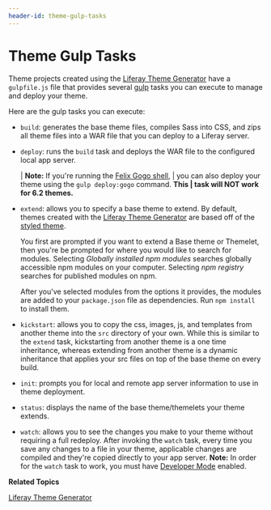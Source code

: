 ```yaml
---
header-id: theme-gulp-tasks
---
```


# Theme Gulp Tasks

Theme projects created using the [Liferay Theme Generator](/docs/7-0/tutorials/-/knowledge_base/t/themes-generator)
have a `gulpfile.js` file that provides several [gulp](https://www.npmjs.com/package/gulp)
tasks you can execute to manage and deploy your theme.

Here are the gulp tasks you can execute:

*  `build`: generates the base theme files, compiles Sass into CSS, and
    zips all theme files into a WAR file that you can deploy to a Liferay
    server. 

*  `deploy`: runs the `build` task and deploys the WAR file to the
    configured local app server.

    | **Note:** If you're running the [Felix Gogo shell](/docs/7-0/reference/-/knowledge_base/r/using-the-felix-gogo-shell),
    | you can also deploy your theme using the `gulp deploy:gogo` command. **This
    | task will NOT work for 6.2 themes.**

*  `extend`: allows you to specify a base theme to extend. By default, themes
    created with the [Liferay Theme Generator](https://github.com/liferay/generator-liferay-theme)
    are based off of the [styled theme](https://www.npmjs.com/package/liferay-theme-styled).

    You first are prompted if you want to extend a Base theme or Themelet, then
    you're be prompted for where you would like to search for modules. Selecting
    *Globally installed npm modules* searches globally accessible npm modules
    on your computer. Selecting *npm registry* searches for published modules
    on npm.

    After you've selected modules from the options it provides, the modules are
    added to your `package.json` file as dependencies. Run `npm install` to
    install them.

*  `kickstart`: allows you to copy the css, images, js, and templates from 
    another theme into the `src` directory of your own. While this is similar to 
    the `extend` task, kickstarting from another theme is a one time inheritance, 
    whereas extending from another theme is a dynamic inheritance that applies 
    your src files on top of the base theme on every build.

*  `init`: prompts you for local and remote app server information to use in
    theme deployment.

*  `status`: displays the name of the base theme/themelets your theme extends. 

*  `watch`: allows you to see the changes you make to your theme without
    requiring a full redeploy. After invoking the `watch` task, every time you
    save any changes to a file in your theme, applicable changes are compiled
    and they're copied directly to your app server. **Note:** In order for the
    `watch` task to work, you must have [Developer
    Mode](/docs/7-0/tutorials/-/knowledge_base/t/using-developer-mode-with-themes)
    enabled.

**Related Topics**

[Liferay Theme Generator](/docs/7-0/tutorials/-/knowledge_base/t/themes-generator)

